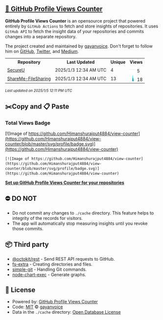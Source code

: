 ## [🚀 GitHub Profile Views Counter](https://github.com/gayanvoice/github-profile-views-counter)
**GitHub Profile Views Counter** is an opensource project that powered entirely by  `GitHub Actions` to fetch and store insights of repositories.
It uses `GitHub API` to fetch the insight data of your repositories and commits changes into a separate repository.

The project created and maintained by [gayanvoice](https://github.com/gayanvoice). Don't forget to follow him on [GitHub](https://github.com/gayanvoice), [Twitter](https://twitter.com/gayanvoice), and [Medium](https://gayanvoice.medium.com/).

<table>
	<tr>
		<th>
			Repository
		</th>
		<th>
			Last Updated
		</th>
		<th>
			Unique
		</th>
		<th>
			Views
		</th>
	</tr>
	<tr>
		<td>
			<a href="https://github.com/Himanshurajput4884/view-counter/tree/master/readme/463914141/year.md">
				SecureU
			</a>
		</td>
		<td>
			2025/1/3 12:34 AM UTC
		</td>
		<td>
			4
		</td>
		<td>
			<img alt="Response time graph" src="https://github.com/Himanshurajput4884/view-counter/raw/master/graph/463914141/small/year.png" height="20"> 5
		</td>
	</tr>
	<tr>
		<td>
			<a href="https://github.com/Himanshurajput4884/view-counter/tree/master/readme/470949227/year.md">
				ShareMe-FileSharing
			</a>
		</td>
		<td>
			2025/1/3 12:34 AM UTC
		</td>
		<td>
			13
		</td>
		<td>
			<img alt="Response time graph" src="https://github.com/Himanshurajput4884/view-counter/raw/master/graph/470949227/small/year.png" height="20"> 18
		</td>
	</tr>
</table>

<small><i>Last updated on 2025/1/5 12:11 PM UTC</i></small>

## ✂️Copy and 📋 Paste
### Total Views Badge
[![Image of https://github.com/Himanshurajput4884/view-counter](https://github.com/Himanshurajput4884/view-counter/blob/master/svg/profile/badge.svg)](https://github.com/Himanshurajput4884/view-counter)

```readme
[![Image of https://github.com/Himanshurajput4884/view-counter](https://github.com/Himanshurajput4884/view-counter/blob/master/svg/profile/badge.svg)](https://github.com/Himanshurajput4884/view-counter)
```
[**Set up GitHub Profile Views Counter for your repositories**](https://github.com/gayanvoice/github-profile-views-counter)
## ⛔ DO NOT
- Do not commit any changes to `./cache` directory. This feature helps to integrity of the records for visitors.
- The app will automatically stop measuring insights until you revoke those commits.
## 📦 Third party

- [@octokit/rest](https://www.npmjs.com/package/@octokit/rest) - Send REST API requests to GitHub.
- [fs-extra](https://www.npmjs.com/package/fs-extra) - Creating directories and files.
- [simple-git](https://www.npmjs.com/package/simple-git) - Handling Git commands.
- [node-chart-exec](https://www.npmjs.com/package/node-chart-exec) - Generate graphs.
## 📄 License
- Powered by: [GitHub Profile Views Counter](https://github.com/gayanvoice/github-profile-views-counter)
- Code: [MIT](./LICENSE) © [gayanvoice](https://github.com/gayanvoice)
- Data in the `./cache` directory: [Open Database License](https://opendatacommons.org/licenses/odbl/1-0/)